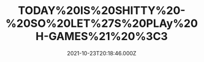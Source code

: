 ---
title: "TODAY%20IS%20SHITTY%20-%20SO%20LET%27S%20PLAy%20H-GAMES%21%20%3C3"
videoSrc: https://f000.backblazeb2.com/file/futureporn/projektmelody-chaturbate-2021-10-23T20:23:00.000Z.mp4
videoSrcHash: bafybeih6aohhgrjt2gljelc654wwa6uly5hsppxothhee5ttevtpywc654?filename=.%2fprojektmelody-chaturbate-2021-10-23T20%3a23%3a00.000Z.mp4
video720Hash: 
video480Hash: 
video360Hash: 
video240Hash: bafybeibbo3c3ms7jccui2nz727kkdau6c5flqnr3secmthj4oyyufpah4q?filename=projektmelody-chaturbate-20211023T211000Z-240p.mp4
thinHash: 
thiccHash: bafkreidde7iaeez45cez6jqpii4p5y6qzjylf4dk7utasbe6s3vn3nzoyy?filename=20211023T211000Z-thicc.jpg
announceTitle: "today%20is%20not%20my%20bloody%20day%2C%20everything%20is%20brokey%2C%20can%27t%20get%20support%20cuz%20it%27s%20saturday%2C%20my%20nintendo%20acct%20is%20not%20being%20cooperative%2C%20my%20face%20is%20just%20frozen%20and%20i%20don%27t%20know%20why...%20wanna%20just%20play%20huniepop%20on%20cb%3F%20%F0%9F%92%A6%20%20i%27m%20pouting%2C%20horny%2C%20%26%20live%20-%3E"
announceUrl: https://twitter.com/ProjektMelody/status/1452006607626412038
date: 2021-10-23T20:18:46.000Z
note: 
video240TmpFilePath: 
tmpFilePath: /root/futureporn_tmp/projektmelody-chaturbate-20211023T211000Z.mp4
layout: layouts/vod.njk
tags:
---